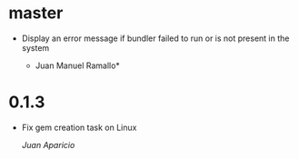 # master

* Display an error message if bundler failed to run or is not present in the system

    * Juan Manuel Ramallo*

# 0.1.3

* Fix gem creation task on Linux

    *Juan Aparicio*
